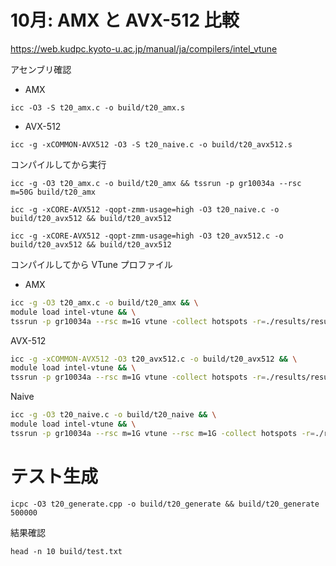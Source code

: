 
# 10月: AMX と AVX-512 比較

https://web.kudpc.kyoto-u.ac.jp/manual/ja/compilers/intel_vtune

アセンブリ確認

- AMX

```
icc -O3 -S t20_amx.c -o build/t20_amx.s
```

- AVX-512

```
icc -g -xCOMMON-AVX512 -O3 -S t20_naive.c -o build/t20_avx512.s
```

コンパイルしてから実行

```
icc -g -O3 t20_amx.c -o build/t20_amx && tssrun -p gr10034a --rsc m=50G build/t20_amx
```

```
icc -g -xCORE-AVX512 -qopt-zmm-usage=high -O3 t20_naive.c -o build/t20_avx512 && build/t20_avx512
```

```
icc -g -xCORE-AVX512 -qopt-zmm-usage=high -O3 t20_avx512.c -o build/t20_avx512 && build/t20_avx512
```

コンパイルしてから VTune プロファイル

- AMX

```sh
icc -g -O3 t20_amx.c -o build/t20_amx && \
module load intel-vtune && \
tssrun -p gr10034a --rsc m=1G vtune -collect hotspots -r=./results/result_amx build/t20_amx
```

AVX-512
```sh
icc -g -xCOMMON-AVX512 -O3 t20_avx512.c -o build/t20_avx512 && \
module load intel-vtune && \
tssrun -p gr10034a --rsc m=1G vtune -collect hotspots -r=./results/result_avx512 build/t20_avx512
```

Naive
```sh
icc -g -O3 t20_naive.c -o build/t20_naive && \
module load intel-vtune && \
tssrun -p gr10034a --rsc m=1G vtune --rsc m=1G -collect hotspots -r=./results/result_noamx build/t20_naive
```

# テスト生成

```
icpc -O3 t20_generate.cpp -o build/t20_generate && build/t20_generate 500000
```

結果確認

```
head -n 10 build/test.txt
```

